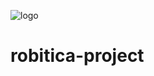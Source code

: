 ![logo](https://user-images.githubusercontent.com/85785761/123492650-c955af00-d622-11eb-83cf-ffc3fdaf98ea.jpg)
# robitica-project

